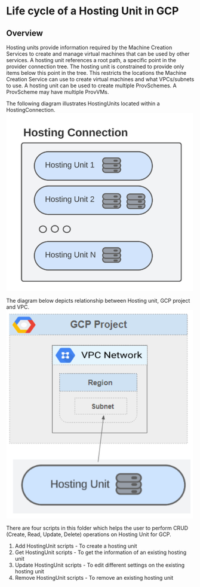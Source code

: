# Life cycle of a Hosting Unit in GCP
## Overview
Hosting units provide information required by the Machine Creation Services to create and manage virtual machines that can be used by other services. A hosting unit references a root path, a specific point in the provider connection tree. The hosting unit is constrained to provide only items below this point in the tree. This restricts the locations the Machine Creation Service can use to create virtual machines and what VPCs/subnets to use.
A hosting unit can be used to create multiple ProvSchemes. A ProvScheme may have multiple ProvVMs.

The following diagram illustrates HostingUnits located within a HostingConnection.\
<img src="../../images/Azure-HostingConnectionAndHostingUnit.png" alt="drawing" width="500"/>

The diagram below depicts relationship between Hosting unit, GCP project and VPC.\
<img src="../../images/GCP-HostingUnit.png" alt="drawing" width="500"/>

There are four scripts in this folder which helps the user to perform CRUD (Create, Read, Update, Delete) operations on Hosting Unit for GCP.
1. Add HostingUnit scripts - To create a hosting unit
2. Get HostingUnit scripts - To get the information of an existing hosting unit
3. Update HostingUnit scripts - To edit different settings on the existing hosting unit
4. Remove HostingUnit scripts - To remove an existing hosting unit